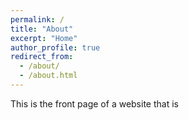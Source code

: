 ```yaml
---
permalink: /
title: "About"
excerpt: "Home"
author_profile: true
redirect_from: 
  - /about/
  - /about.html
---
```


This is the front page of a website that is
